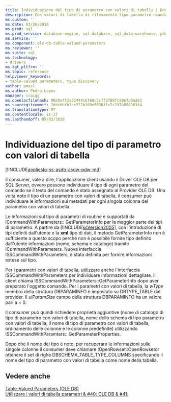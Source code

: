 ```yaml
---
title: Individuazione del tipo di parametro con valori di tabella | Documenti Microsoft
description: Con valori di tabella di rilevamento tipo parametro usando il Driver OLE DB per SQL Server
ms.custom: ''
ms.date: 03/26/2018
ms.prod: sql
ms.prod_service: database-engine, sql-database, sql-data-warehouse, pdw
ms.service: ''
ms.component: ole-db-table-valued-parameters
ms.reviewer: ''
ms.suite: sql
ms.technology:
- drivers
ms.tgt_pltfrm: ''
ms.topic: reference
helpviewer_keywords:
- table-valued parameters, type discovery
author: pmasl
ms.author: Pedro.Lopes
manager: craigg
ms.openlocfilehash: 0020a4f2a32444cbf68c5cff3f89fc88e7a0a262
ms.sourcegitcommit: 2ddc0bfb3ce2f2b160e3638f1c2c237a898263f4
ms.translationtype: MT
ms.contentlocale: it-IT
ms.lasthandoff: 05/03/2018
---
```

# <a name="table-valued-parameter-type-discovery"></a>Individuazione del tipo di parametro con valori di tabella
[!INCLUDE[appliesto-ss-asdb-asdw-pdw-md](../../../includes/appliesto-ss-asdb-asdw-pdw-md.md)]

  Il consumer, vale a dire, l'applicazione client usando il Driver OLE DB per SQL Server, ovvero possono individuare il tipo di ogni parametro del comando se il testo del comando è stato assegnato al Provider OLE DB. Una volta noto il tipo di un parametro con valori di tabella, il consumer può individuare le informazioni sui metadati per ogni singola colonna del parametro con valori di tabella.  
  
 Le informazioni sul tipo di parametri di routine è supportati da ICommandWithParameters:: GetParameterInfo per la maggior parte dei tipi di parametro. A partire da [!INCLUDE[ssVersion2005](../../../includes/ssversion2005-md.md)], con l'introduzione di tipi definiti dall'utente e la **xml** tipo di dati, il metodo GetParameterInfo non è sufficiente a questo scopo perché non è possibile fornire tipo definito dall'utente informazioni (nome, schema e catalogo) tramite ICommandWithParameters. Nuova interfaccia ISSCommandWithParameters, è stata definita per fornire informazioni estese sul tipo.  
  
 Per i parametri con valori di tabella, utilizzare anche l'interfaccia ISSCommandWithParameters per individuare informazioni dettagliate. Il client chiama ISSCommandWithParameters::GetParameterInfo dopo aver preparato l'oggetto comando. Per i parametri con valori di tabella, la *wType* membro della struttura DBPARAMINFO è impostato su DBTYPE_TABLE dal provider. Il *ulParamSize* campo della struttura DBPARAMINFO ha un valore pari a ~ 0.  
  
 Il consumer può quindi richiedere proprietà aggiuntive (nome di catalogo di tipo di parametro con valori di tabella, nome dello schema di tipo parametro con valori di tabella, il nome di tipo di parametro con valori di tabella, ordinamento delle colonne e le colonne predefinite) utilizzando ISSCommandWithParamters:: GetParameterProperties.  
  
 Dopo che il nome del tipo è noto, per recuperare le informazioni sulle singole colonne il consumer deve chiamare IOpenRowset::OpenRowsetor ottenere il set di righe DBSCHEMA_TABLE_TYPE_COLUMNS specificando il nome del tipo di parametro con valori di tabella come nome della tabella.  
  
## <a name="see-also"></a>Vedere anche  
 [Table-Valued Parameters &#40;OLE DB&#41;](../../oledb/ole-db-table-valued-parameters/table-valued-parameters-ole-db.md)   
 [Utilizzare i valori di tabella parametri & #40; OLE DB & #41;](../../oledb/ole-db-how-to/use-table-valued-parameters-ole-db.md)  
  
  
